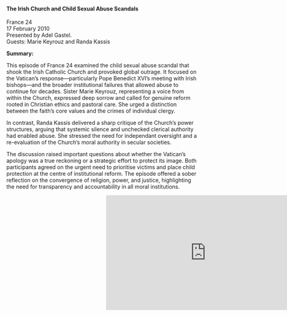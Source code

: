 <h4>The Irish Church and Child Sexual Abuse Scandals</h4>

France 24  
17 February 2010  
Presented by Adel Gastel.  
Guests: Marie Keyrouz and Randa Kassis 

<b>Summary:</b>

This episode of France 24 examined the child sexual abuse scandal that shook the Irish Catholic Church and provoked global outrage. It focused on the Vatican’s response—particularly Pope Benedict XVI’s meeting with Irish bishops—and the broader institutional failures that allowed abuse to continue for decades. Sister Marie Keyrouz, representing a voice from within the Church, expressed deep sorrow and called for genuine reform rooted in Christian ethics and pastoral care. She urged a distinction between the faith’s core values and the crimes of individual clergy.

In contrast, Randa Kassis delivered a sharp critique of the Church’s power structures, arguing that systemic silence and unchecked clerical authority had enabled abuse. She stressed the need for independant oversight and a re-evaluation of the Church’s moral authority in secular societies.

The discussion raised important questions about whether the Vatican’s apology was a true reckoning or a strategic effort to protect its image. Both participants agreed on the urgent need to prioritise victims and place child protection at the centre of institutional reform. The episode offered a sober reflection on the convergence of religion, power, and justice, highlighting the need for transparency and accountability in all moral institutions.

<p></p>
<center>
<div style="position:relative;width: 520px;height: 300px;"><iframe src="https://iframe.mediadelivery.net/play/455361/75d3f865-052e-4d36-a11b-266ea273fb3d" loading="lazy" style="border:0;position:absolute;top:0;height:100%;width:100%;" allow="accelerometer;gyroscope;autoplay;encrypted-media;picture-in-picture;" allowfullscreen="true"></iframe></div>
</center>  
<p></p>


